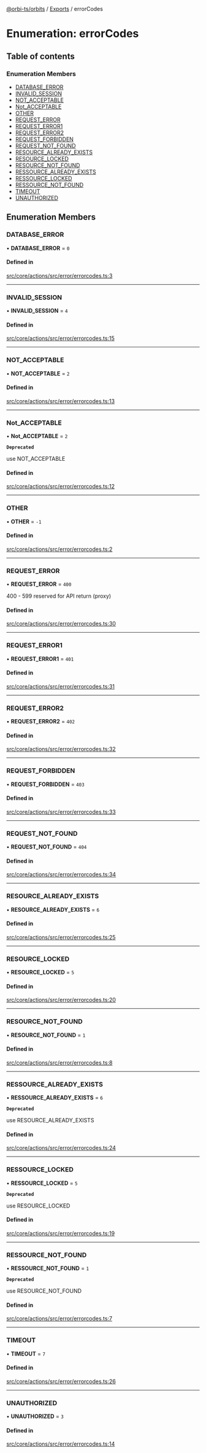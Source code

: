 [@orbi-ts/orbits](../README.md) / [Exports](../modules.md) / errorCodes

# Enumeration: errorCodes

## Table of contents

### Enumeration Members

- [DATABASE\_ERROR](errorCodes.md#database_error)
- [INVALID\_SESSION](errorCodes.md#invalid_session)
- [NOT\_ACCEPTABLE](errorCodes.md#not_acceptable)
- [Not\_ACCEPTABLE](errorCodes.md#not_acceptable-1)
- [OTHER](errorCodes.md#other)
- [REQUEST\_ERROR](errorCodes.md#request_error)
- [REQUEST\_ERROR1](errorCodes.md#request_error1)
- [REQUEST\_ERROR2](errorCodes.md#request_error2)
- [REQUEST\_FORBIDDEN](errorCodes.md#request_forbidden)
- [REQUEST\_NOT\_FOUND](errorCodes.md#request_not_found)
- [RESOURCE\_ALREADY\_EXISTS](errorCodes.md#resource_already_exists)
- [RESOURCE\_LOCKED](errorCodes.md#resource_locked)
- [RESOURCE\_NOT\_FOUND](errorCodes.md#resource_not_found)
- [RESSOURCE\_ALREADY\_EXISTS](errorCodes.md#ressource_already_exists)
- [RESSOURCE\_LOCKED](errorCodes.md#ressource_locked)
- [RESSOURCE\_NOT\_FOUND](errorCodes.md#ressource_not_found)
- [TIMEOUT](errorCodes.md#timeout)
- [UNAUTHORIZED](errorCodes.md#unauthorized)

## Enumeration Members

### DATABASE\_ERROR

• **DATABASE\_ERROR** = ``0``

#### Defined in

[src/core/actions/src/error/errorcodes.ts:3](https://github.com/LaWebcapsule/orbits/blob/a1dfd88/src/core/actions/src/error/errorcodes.ts#L3)

___

### INVALID\_SESSION

• **INVALID\_SESSION** = ``4``

#### Defined in

[src/core/actions/src/error/errorcodes.ts:15](https://github.com/LaWebcapsule/orbits/blob/a1dfd88/src/core/actions/src/error/errorcodes.ts#L15)

___

### NOT\_ACCEPTABLE

• **NOT\_ACCEPTABLE** = ``2``

#### Defined in

[src/core/actions/src/error/errorcodes.ts:13](https://github.com/LaWebcapsule/orbits/blob/a1dfd88/src/core/actions/src/error/errorcodes.ts#L13)

___

### Not\_ACCEPTABLE

• **Not\_ACCEPTABLE** = ``2``

**`Deprecated`**

use NOT_ACCEPTABLE

#### Defined in

[src/core/actions/src/error/errorcodes.ts:12](https://github.com/LaWebcapsule/orbits/blob/a1dfd88/src/core/actions/src/error/errorcodes.ts#L12)

___

### OTHER

• **OTHER** = ``-1``

#### Defined in

[src/core/actions/src/error/errorcodes.ts:2](https://github.com/LaWebcapsule/orbits/blob/a1dfd88/src/core/actions/src/error/errorcodes.ts#L2)

___

### REQUEST\_ERROR

• **REQUEST\_ERROR** = ``400``

400 - 599 reserved for API return (proxy)

#### Defined in

[src/core/actions/src/error/errorcodes.ts:30](https://github.com/LaWebcapsule/orbits/blob/a1dfd88/src/core/actions/src/error/errorcodes.ts#L30)

___

### REQUEST\_ERROR1

• **REQUEST\_ERROR1** = ``401``

#### Defined in

[src/core/actions/src/error/errorcodes.ts:31](https://github.com/LaWebcapsule/orbits/blob/a1dfd88/src/core/actions/src/error/errorcodes.ts#L31)

___

### REQUEST\_ERROR2

• **REQUEST\_ERROR2** = ``402``

#### Defined in

[src/core/actions/src/error/errorcodes.ts:32](https://github.com/LaWebcapsule/orbits/blob/a1dfd88/src/core/actions/src/error/errorcodes.ts#L32)

___

### REQUEST\_FORBIDDEN

• **REQUEST\_FORBIDDEN** = ``403``

#### Defined in

[src/core/actions/src/error/errorcodes.ts:33](https://github.com/LaWebcapsule/orbits/blob/a1dfd88/src/core/actions/src/error/errorcodes.ts#L33)

___

### REQUEST\_NOT\_FOUND

• **REQUEST\_NOT\_FOUND** = ``404``

#### Defined in

[src/core/actions/src/error/errorcodes.ts:34](https://github.com/LaWebcapsule/orbits/blob/a1dfd88/src/core/actions/src/error/errorcodes.ts#L34)

___

### RESOURCE\_ALREADY\_EXISTS

• **RESOURCE\_ALREADY\_EXISTS** = ``6``

#### Defined in

[src/core/actions/src/error/errorcodes.ts:25](https://github.com/LaWebcapsule/orbits/blob/a1dfd88/src/core/actions/src/error/errorcodes.ts#L25)

___

### RESOURCE\_LOCKED

• **RESOURCE\_LOCKED** = ``5``

#### Defined in

[src/core/actions/src/error/errorcodes.ts:20](https://github.com/LaWebcapsule/orbits/blob/a1dfd88/src/core/actions/src/error/errorcodes.ts#L20)

___

### RESOURCE\_NOT\_FOUND

• **RESOURCE\_NOT\_FOUND** = ``1``

#### Defined in

[src/core/actions/src/error/errorcodes.ts:8](https://github.com/LaWebcapsule/orbits/blob/a1dfd88/src/core/actions/src/error/errorcodes.ts#L8)

___

### RESSOURCE\_ALREADY\_EXISTS

• **RESSOURCE\_ALREADY\_EXISTS** = ``6``

**`Deprecated`**

use RESOURCE_ALREADY_EXISTS

#### Defined in

[src/core/actions/src/error/errorcodes.ts:24](https://github.com/LaWebcapsule/orbits/blob/a1dfd88/src/core/actions/src/error/errorcodes.ts#L24)

___

### RESSOURCE\_LOCKED

• **RESSOURCE\_LOCKED** = ``5``

**`Deprecated`**

use RESOURCE_LOCKED

#### Defined in

[src/core/actions/src/error/errorcodes.ts:19](https://github.com/LaWebcapsule/orbits/blob/a1dfd88/src/core/actions/src/error/errorcodes.ts#L19)

___

### RESSOURCE\_NOT\_FOUND

• **RESSOURCE\_NOT\_FOUND** = ``1``

**`Deprecated`**

use RESOURCE_NOT_FOUND

#### Defined in

[src/core/actions/src/error/errorcodes.ts:7](https://github.com/LaWebcapsule/orbits/blob/a1dfd88/src/core/actions/src/error/errorcodes.ts#L7)

___

### TIMEOUT

• **TIMEOUT** = ``7``

#### Defined in

[src/core/actions/src/error/errorcodes.ts:26](https://github.com/LaWebcapsule/orbits/blob/a1dfd88/src/core/actions/src/error/errorcodes.ts#L26)

___

### UNAUTHORIZED

• **UNAUTHORIZED** = ``3``

#### Defined in

[src/core/actions/src/error/errorcodes.ts:14](https://github.com/LaWebcapsule/orbits/blob/a1dfd88/src/core/actions/src/error/errorcodes.ts#L14)
